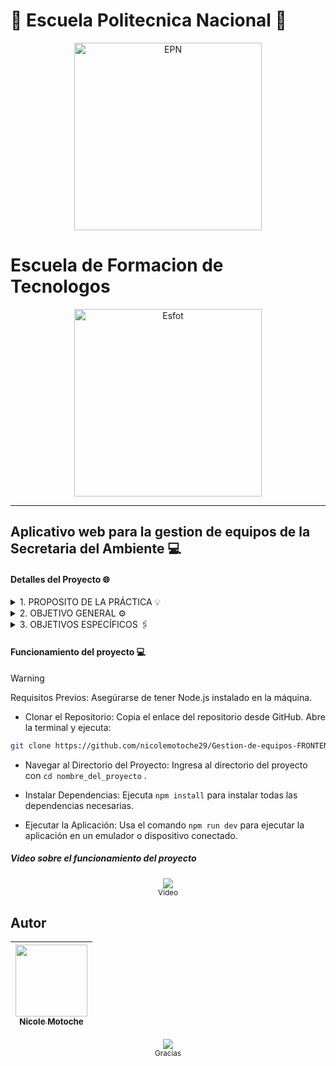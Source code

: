 # 🦉 Escuela Politecnica Nacional 🦉 
<div>
<p align='center'>
<img src="https://github.com/Einarr07/Flutter-proyecto_final/assets/85316345/590ad2e3-1702-494f-9bc8-9fc2e7bb539e" alt="EPN" width="300px">
</p>
</div

---

# Escuela de Formacion de Tecnologos
<div>
<p align='center'>
<img src="https://esfot.epn.edu.ec/images/headers/logo_esfot_buho.png" alt="Esfot" width="300px">
</p>
</div>

---

## Aplicativo web para la gestion de equipos de la Secretaria del Ambiente 💻

#### Detalles del Proyecto 🌐
<details>
<summary> 1.	PROPOSITO DE LA PRÁCTICA 💡 </summary>
El presente proyecto consta de una aplicación web diseñada para una instalación gubernamental del Ecuador siendo la Secretaría del Ambiente donde se da a representar una solución integral y eficiente para la gestión de equipos, por lo tanto, con este sistema de apoyo los asuntos que se den a tratar tendrán más proporción de orden, accesibilidad y eficiencia, puesto que la interfaz que visualizaran los usuarios promete ser intuitiva y amigable para el entendimiento de los mismos. Esta herramienta innovadora simplifica y agiliza el proceso de ingreso, seguimiento y mantenimiento de los equipos, así como la calibración necesaria para garantizar su correcto funcionamiento, mejorando la eficiencia en la gestión de equipos y contribuyendo a la conservación del medio ambiente manteniendo y calibrando adecuadamente.
</details>

<details>
<summary> 2.	OBJETIVO GENERAL ⚙️ </summary>
Desarrollar un sistema web para la gestión de equipos para la Secretaria del Ambiente
</details>

<details>
<summary> 3.	OBJETIVOS ESPECÍFICOS 🖇️ </summary>

- Establecer los requerimientos funcionales y no funcionales del sistema con un minucioso análisis para establecer una base sólida para el correcto funcionamiento
- Codificar la lógica del sistema con una interfaz amigable con un enfoque eficiente.
- Probar el rendimiento del sistema mediante las cargas simuladas para garantizar un funcionamiento eficiente.
- Desplegar el sistema frontend garantizando accesibilidad y disponibilidad del sistema para el respectivo uso de los usuarios.

</details>

#### Funcionamiento del proyecto 💻
> [!WARNING]
>  Requisitos Previos:
>  Asegúrarse de tener Node.js instalado en la máquina.

- Clonar el Repositorio:
Copia el enlace del repositorio desde GitHub.
Abre la terminal y ejecuta:
```bash
git clone https://github.com/nicolemotoche29/Gestion-de-equipos-FRONTEND.git
```
- Navegar al Directorio del Proyecto:
Ingresa al directorio del proyecto con ` cd nombre_del_proyecto ` .

- Instalar Dependencias:
Ejecuta ` npm install ` para instalar todas las dependencias necesarias.

- Ejecutar la Aplicación:
Usa el comando ` npm run dev ` para ejecutar la aplicación en un emulador o dispositivo conectado.

##### Video sobre el funcionamiento del proyecto

<p align='center'>
<a href="https://www.youtube.com/watch?v=ErSEhnapfqQ "><img src="https://github.com/Einarr07/Flutter-proyecto_final/assets/85316345/695a78b0-db28-452e-8eae-2b3c8ecff492" /></a><br>
  <sup> Video </sup>
</p>

## Autor

| [<img src="https://avatars.githubusercontent.com/u/85316345?v=4" width=115><br><sub>Nicole Motoche</sub>](https://github.com/nicolemotoche29) |
| :---: |

<p align='center'>
<a href="https://github.com/nicolemotoche29/Gestion-de-equipos-FRONTEND"><img src="https://i.ibb.co/4KtpYxb/octocat-clean-mini.png" /></a><br>
  <sup> Gracias </sup>
</p>

